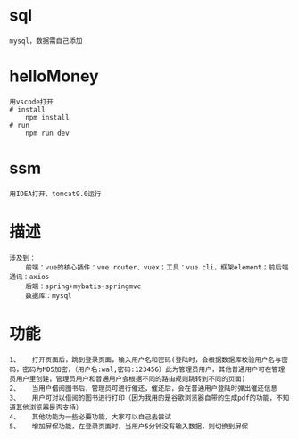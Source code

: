 # sql
    mysql，数据需自己添加

# helloMoney
    用vscode打开
    # install
        npm install
    # run
        npm run dev

# ssm
    用IDEA打开，tomcat9.0运行

# 描述
    涉及到：
        前端：vue的核心插件：vue router、vuex；工具：vue cli，框架element；前后端通讯：axios
        后端：spring+mybatis+springmvc
        数据库：mysql


# 功能
    1、   打开页面后，跳到登录页面，输入用户名和密码(登陆时，会根据数据库校验用户名与密码，密码为MD5加密，（用户名:wal,密码:123456）此为管理员用户，其他普通用户可在管理员用户里创建，管理员用户和普通用户会根据不同的路由规则跳转到不同的页面)
    2、   当用户借阅图书后，管理员可进行催还，催还后，会在普通用户登陆时弹出催还信息
    3、   用户可对以借阅的图书进行打印（因为我用的是谷歌浏览器自带的生成pdf的功能，不知道其他浏览器是否支持）
    4、   其他功能为一些必要功能，大家可以自己去尝试
    5、   增加屏保功能，在登录页面时，当用户5分钟没有输入数据，则切换到屏保

